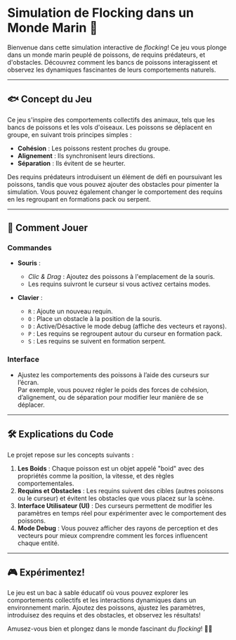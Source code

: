 # Simulation de Flocking dans un Monde Marin 🌊

Bienvenue dans cette simulation interactive de *flocking*! Ce jeu vous plonge dans un monde marin peuplé de poissons, de requins prédateurs, et d'obstacles. Découvrez comment les bancs de poissons interagissent et observez les dynamiques fascinantes de leurs comportements naturels.

---

## 🐟 Concept du Jeu

Ce jeu s'inspire des comportements collectifs des animaux, tels que les bancs de poissons et les vols d'oiseaux. Les poissons se déplacent en groupe, en suivant trois principes simples :  
- **Cohésion** : Les poissons restent proches du groupe.  
- **Alignement** : Ils synchronisent leurs directions.  
- **Séparation** : Ils évitent de se heurter.  

Des requins prédateurs introduisent un élément de défi en poursuivant les poissons, tandis que vous pouvez ajouter des obstacles pour pimenter la simulation. Vous pouvez également changer le comportement des requins en les regroupant en formations pack ou serpent.  

---

## 🚀 Comment Jouer


### Commandes
- **Souris** :  
  - *Clic & Drag* : Ajoutez des poissons à l'emplacement de la souris.  
  - Les requins suivront le curseur si vous activez certains modes.  

- **Clavier** :  
  - `R` : Ajoute un nouveau requin.  
  - `O` : Place un obstacle à la position de la souris.  
  - `D` : Active/Désactive le mode debug (affiche des vecteurs et rayons).  
  - `P` : Les requins se regroupent autour du curseur en formation pack.  
  - `S` : Les requins se suivent en formation serpent.  

### Interface
- Ajustez les comportements des poissons à l’aide des curseurs sur l’écran.  
  Par exemple, vous pouvez régler le poids des forces de cohésion, d’alignement, ou de séparation pour modifier leur manière de se déplacer.  

---

## 🛠️ Explications du Code

Le projet repose sur les concepts suivants :  
1. **Les Boids** : Chaque poisson est un objet appelé "boid" avec des propriétés comme la position, la vitesse, et des règles comportementales.  
2. **Requins et Obstacles** : Les requins suivent des cibles (autres poissons ou le curseur) et évitent les obstacles que vous placez sur la scène.  
3. **Interface Utilisateur (UI)** : Des curseurs permettent de modifier les paramètres en temps réel pour expérimenter avec le comportement des poissons.  
4. **Mode Debug** : Vous pouvez afficher des rayons de perception et des vecteurs pour mieux comprendre comment les forces influencent chaque entité.  

---

## 🎮 Expérimentez!

Le jeu est un bac à sable éducatif où vous pouvez explorer les comportements collectifs et les interactions dynamiques dans un environnement marin. Ajoutez des poissons, ajustez les paramètres, introduisez des requins et des obstacles, et observez les résultats!

Amusez-vous bien et plongez dans le monde fascinant du *flocking*! 🐠🦈
